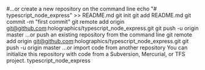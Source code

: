#…or create a new repository on the command line
echo "# typescript_node_express" >> README.md
git init
git add README.md
git commit -m "first commit"
git remote add origin git@github.com:holographics/typescript_node_express.git
git push -u origin master
…or push an existing repository from the command line
git remote add origin git@github.com:holographics/typescript_node_express.git
git push -u origin master
…or import code from another repository
You can initialize this repository with code from a Subversion, Mercurial, or TFS project. typescript_node_express
